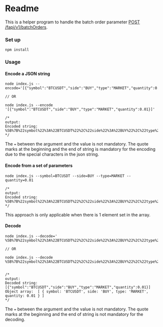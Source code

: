 Readme
======

This is a helper program to handle the batch order parameter [POST /fapi/v1/batchOrders](https://binance-docs.github.io/apidocs/futures/en/#place-multiple-orders-trade). 

### Set up

```
npm install
```

### Usage

#### Encode a JSON string

```
node index.js --encode='[{"symbol":"BTCUSDT","side":"BUY","type":"MARKET","quantity":0.01}]'

// OR

node index.js --encode '[{"symbol":"BTCUSDT","side":"BUY","type":"MARKET","quantity":0.01}]'

/*
output:
Encoded string: %5B%7B%22symbol%22%3A%22BTCUSDT%22%2C%22side%22%3A%22BUY%22%2C%22type%22%3A%22MARKET%22%2C%22quantity%22%3A0.01%7D%5D
*/
```
The `=` between the argument and the value is not mandatory. The quote marks at the beginning and the end of string is mandatory for the encoding due to the special characters in the json string.

#### Encode from a set of parameters

```
node index.js --symbol=BTCUSDT --side=BUY --type=MARKET --quantity=0.01

/*
output:
Encoded string:  %5B%7B%22symbol%22%3A%22BTCUSDT%22%2C%22side%22%3A%22BUY%22%2C%22type%22%3A%22MARKET%22%2C%22quantity%22%3A0.01%7D%5D
*/
```

This approach is only applicable when there is 1 element set in the array.

#### Decode

```
node index.js --decode=' %5B%7B%22symbol%22%3A%22BTCUSDT%22%2C%22side%22%3A%22BUY%22%2C%22type%22%3A%22MARKET%22%2C%22quantity%22%3A0.01%7D%5'

// OR

node index.js --decode  %5B%7B%22symbol%22%3A%22BTCUSDT%22%2C%22side%22%3A%22BUY%22%2C%22type%22%3A%22MARKET%22%2C%22quantity%22%3A0.01%7D%5


/*
output:
Decoded string:  [{"symbol":"BTCUSDT","side":"BUY","type":"MARKET","quantity":0.01}]
Object array:  [ { symbol: 'BTCUSDT', side: 'BUY', type: 'MARKET', quantity: 0.01 } ]
*/

```

The `=` between the argument and the value is not mandatory. The quote marks at the beginning and the end of string is not mandatory for the decoding.